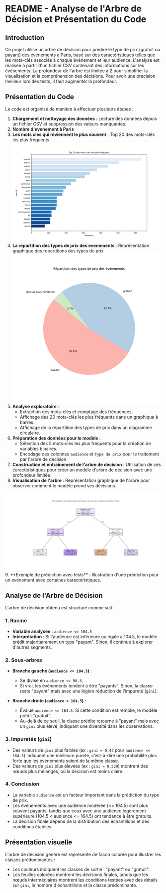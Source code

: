 # README - Analyse de l'Arbre de Décision et Présentation du Code

## Introduction
Ce projet utilise un arbre de décision pour prédire le type de prix (gratuit ou payant) des événements à Paris, basé sur des caractéristiques telles que les mots-clés associés à chaque événement et leur audience. L'analyse est réalisée à partir d'un fichier CSV contenant des informations sur les événements. La profondeur de l'arbre est limitée à 2 pour simplifier la visualisation et la compréhension des décisions. Pour avoir une precision meilleur lors des tests, il faut augmenter la profondeur.

## Présentation du Code
Le code est organisé de manière à effectuer plusieurs étapes :

1. **Chargement et nettoyage des données** : Lecture des données depuis un fichier CSV et suppression des valeurs manquantes.
2. **Nombre d'evenement à Paris**
3. **Les mots cles qui reviennent le plus souvent** : Top 20 des mots-clés les plus fréquents
   <img src="./Top20MotsClesPlusFrequent.png" alt="Top 20 des mots-clés les plus fréquents" width="600"/>
4. **La repartition des types de prix des evenements** : Représentation graphique des repartitions des types de prix
   <img src="./RepartitionDesTypesDePrix.png" alt="Top 20 des mots-clés les plus fréquents" width="600"/>
5. **Analyse exploratoire** :
   - Extraction des mots-clés et comptage des fréquences.
   - Affichage des 20 mots-clés les plus fréquents dans un graphique à barres.
   - Affichage de la répartition des types de prix dans un diagramme circulaire.
6. **Préparation des données pour le modèle** :
   - Sélection des 5 mots-clés les plus fréquents pour la création de variables binaires.
   - Encodage des colonnes `audience` et `Type de prix` pour le traitement par l'arbre de décision.
7. **Construction et entraînement de l'arbre de décision** : Utilisation de ces caractéristiques pour créer un modèle d'arbre de décision avec une profondeur limitée.
8. **Visualisation de l'arbre** : Représentation graphique de l'arbre pour observer comment le modèle prend ses décisions.
  <img src="./ArbreDeDecisionProfondeur2.png" alt="Top 20 des mots-clés les plus fréquents" width="600"/>
9. **Exemple de prédiction avec tests** : Illustration d'une prédiction pour un événement avec certaines caractéristiques.

## Analyse de l'Arbre de Décision
L'arbre de décision obtenu est structuré comme suit :

### 1. Racine
- **Variable analysée** : `audience <= 104.5`
- **Interprétation** : Si l'audience est inférieure ou égale à 104.5, le modèle prédit majoritairement un type "payant". Sinon, il continue à explorer d'autres segments.

### 2. Sous-arbres
- **Branche gauche (`audience <= 104.5`)** :
  - Se divise en `audience <= 96.5`.
  - Si vrai, les événements tendent à être "payants". Sinon, la classe reste "payant" mais avec une légère réduction de l'impureté (`gini`).

- **Branche droite (`audience > 104.5`)** :
  - Évalue `audience <= 164.5`. Si cette condition est remplie, le modèle prédit "gratuit".
  - Au-delà de ce seuil, la classe prédite retourne à "payant" mais avec un `gini` plus élevé, indiquant une diversité dans les observations.

### 3. Impuretés (`gini`)
- Des valeurs de `gini` plus faibles (ex : `gini = 0.42` pour `audience <= 164.5`) indiquent une meilleure pureté, c’est-à-dire une probabilité plus forte que les événements soient de la même classe.
- Des valeurs de `gini` plus élevées (ex : `gini = 0.529`) montrent des nœuds plus mélangés, où la décision est moins claire.

### 4. Conclusion
- La variable `audience` est un facteur important dans la prédiction du type de prix.
- Les événements avec une audience modérée (<= 104.5) sont plus souvent payants, tandis que ceux avec une audience légèrement supérieure (104.5 < audience <= 164.5) ont tendance à être gratuits.
- La décision finale dépend de la distribution des échantillons et des conditions établies.

## Présentation visuelle
L'arbre de décision généré est représenté de façon colorée pour illustrer les classes prédominantes :
- Les couleurs indiquent les classes de sortie : "payant" ou "gratuit".
- Les feuilles colorées montrent les décisions finales, tandis que les nœuds intermédiaires montrent les conditions testées avec des détails sur `gini`, le nombre d'échantillons et la classe prédominante.

